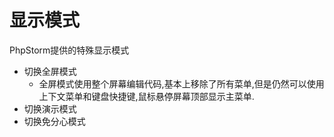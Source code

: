 # 显示模式

PhpStorm提供的特殊显示模式

* 切换全屏模式
  * 全屏模式使用整个屏幕编辑代码,基本上移除了所有菜单,但是仍然可以使用上下文菜单和键盘快捷键,鼠标悬停屏幕顶部显示主菜单.
* 切换演示模式
* 切换免分心模式



